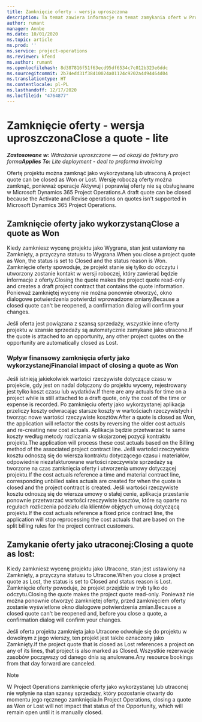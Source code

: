 ```yaml
---
title: Zamknięcie oferty - wersja uproszczona
description: Ta temat zawiera informacje na temat zamykania ofert w Project Operations.
author: rumant
manager: Annbe
ms.date: 10/01/2020
ms.topic: article
ms.prod: ''
ms.service: project-operations
ms.reviewer: kfend
ms.author: rumant
ms.openlocfilehash: 8d387816f51f63ecd95df6534c7c012b323e6ddc
ms.sourcegitcommit: 2b74edd31f38410024a01124c9202a4d94464d04
ms.translationtype: HT
ms.contentlocale: pl-PL
ms.lasthandoff: 12/17/2020
ms.locfileid: "4764877"
---
```

# <a name="close-a-quote---lite"></a><span data-ttu-id="0b702-103">Zamknięcie oferty - wersja uproszczona</span><span class="sxs-lookup"><span data-stu-id="0b702-103">Close a quote - lite</span></span>

<span data-ttu-id="0b702-104">_**Zastosowane w:** Wdrażanie uproszczone — od okazji do faktury pro forma_</span><span class="sxs-lookup"><span data-stu-id="0b702-104">_**Applies To:** Lite deployment - deal to proforma invoicing_</span></span>

<span data-ttu-id="0b702-105">Ofertę projektu można zamknąć jako wykorzystaną lub utraconą.</span><span class="sxs-lookup"><span data-stu-id="0b702-105">A project quote can be closed as Won or Lost.</span></span> <span data-ttu-id="0b702-106">Wersję roboczą oferty można zamknąć, ponieważ operacje Aktywuj i poprawiaj oferty nie są obsługiwane w Microsoft Dynamics 365 Project Operations.</span><span class="sxs-lookup"><span data-stu-id="0b702-106">A draft quote can be closed because the Activate and Revise operations on quotes isn't supported in Microsoft Dynamics 365 Project Operations.</span></span>

## <a name="close-a-quote-as-won"></a><span data-ttu-id="0b702-107">Zamknięcie oferty jako wykorzystaną</span><span class="sxs-lookup"><span data-stu-id="0b702-107">Close a quote as Won</span></span>

<span data-ttu-id="0b702-108">Kiedy zamkniesz wycenę projektu jako Wygrana, stan jest ustawiony na Zamknięty, a przyczyna statusu to Wygrana.</span><span class="sxs-lookup"><span data-stu-id="0b702-108">When you close a project quote as Won, the status is set to Closed and the status reason is Won.</span></span> <span data-ttu-id="0b702-109">Zamknięcie oferty spowoduje, że projekt stanie się tylko do odczytu i utworzony zostanie kontakt w wersji roboczej, który zawierać będzie informacje z oferty.</span><span class="sxs-lookup"><span data-stu-id="0b702-109">Closing the quote makes the project quote read-only and creates a draft project contract that contains the quote information.</span></span> <span data-ttu-id="0b702-110">Ponieważ zamkniętej wyceny nie można ponownie otworzyć, okno dialogowe potwierdzenia potwierdzi wprowadzone zmiany.</span><span class="sxs-lookup"><span data-stu-id="0b702-110">Because a closed quote can't be reopened, a confirmation dialog will confirm your changes.</span></span>

<span data-ttu-id="0b702-111">Jeśli oferta jest powiązana z szansą sprzedaży, wszystkie inne oferty projektu w szansie sprzedaży są automatycznie zamykane jako utracone.</span><span class="sxs-lookup"><span data-stu-id="0b702-111">If the quote is attached to an opportunity, any other project quotes on the opportunity are automatically closed as Lost.</span></span>

### <a name="financial-impact-of-closing-a-quote-as-won"></a><span data-ttu-id="0b702-112">Wpływ finansowy zamknięcia oferty jako wykorzystanej</span><span class="sxs-lookup"><span data-stu-id="0b702-112">Financial impact of closing a quote as Won</span></span>

<span data-ttu-id="0b702-113">Jeśli istnieją jakiekolwiek wartości rzeczywiste dotyczące czasu w projekcie, gdy jest on nadal dołączony do projektu wyceny, rejestrowany jest tylko koszt czasu lub wydatków.</span><span class="sxs-lookup"><span data-stu-id="0b702-113">If there are any actuals for time on a project while is still attached to a draft quote, only the cost of the time or expense is recorded.</span></span> <span data-ttu-id="0b702-114">Po zamknięciu oferty jako wykorzystanej aplikacja przeliczy koszty odwracając starsze koszty w wartościach rzeczywistych i tworząc nowe wartości rzeczywiste kosztów.</span><span class="sxs-lookup"><span data-stu-id="0b702-114">After a quote is closed as Won, the application will refactor the costs by reversing the older cost actuals and re-creating new cost actuals.</span></span> <span data-ttu-id="0b702-115">Aplikacja będzie przetwarzać te same koszty według metody rozliczania w skojarzonej pozycji kontraktu projektu.</span><span class="sxs-lookup"><span data-stu-id="0b702-115">The application will process these cost actuals based on the Billing method of the associated project contract line.</span></span> <span data-ttu-id="0b702-116">Jeśli wartości rzeczywiste kosztu odnoszą się do wiersza kontraktu dotyczącego czasu i materiałów, odpowiednie niezafakturowane wartości rzeczywiste sprzedaży są tworzone na czas zamknięcia oferty i utworzenia umowy dotyczącej projektu.</span><span class="sxs-lookup"><span data-stu-id="0b702-116">If the cost actuals reference a time and material contract line, corresponding unbilled sales actuals are created for when the quote is closed and the project contract is created.</span></span> <span data-ttu-id="0b702-117">Jeśli wartości rzeczywiste kosztu odnoszą się do wiersza umowy o stałej cenie, aplikacja przestanie ponownie przetwarzać wartości rzeczywiste kosztów, które są oparte na regułach rozliczenia podziału dla klientów objętych umową dotyczącą projektu.</span><span class="sxs-lookup"><span data-stu-id="0b702-117">If the cost actuals reference a fixed price contract line, the application will stop reprocessing the cost actuals that are based on the split billing rules for the project contract customers.</span></span>

## <a name="closing-a-quote-as-lost"></a><span data-ttu-id="0b702-118">Zamykanie oferty jako utraconej:</span><span class="sxs-lookup"><span data-stu-id="0b702-118">Closing a quote as lost:</span></span>

<span data-ttu-id="0b702-119">Kiedy zamkniesz wycenę projektu jako Utracone, stan jest ustawiony na Zamknięty, a przyczyna statusu to Utracone.</span><span class="sxs-lookup"><span data-stu-id="0b702-119">When you close a project quote as Lost, the status is set to Closed and status reason is Lost.</span></span> <span data-ttu-id="0b702-120">Zamknięcie oferty powoduje, że projekt przejdzie w tryb tylko do odczytu.</span><span class="sxs-lookup"><span data-stu-id="0b702-120">Closing the quote makes the project quote read-only.</span></span> <span data-ttu-id="0b702-121">Ponieważ nie można ponownie otworzyć zamkniętej oferty, przed zamknięciem oferty zostanie wyświetlone okno dialogowe potwierdzenia zmian.</span><span class="sxs-lookup"><span data-stu-id="0b702-121">Because a closed quote can't be reopened and, before you close a quote, a confirmation dialog will confirm your changes.</span></span>

<span data-ttu-id="0b702-122">Jeśli oferta projektu zamknięta jako Utracone odwołuje się do projektu w dowolnym z jego wierszy, ten projekt jest także oznaczony jako Zamknięty.</span><span class="sxs-lookup"><span data-stu-id="0b702-122">If the project quote that is closed as Lost references a project on any of its lines, that project is also marked as Closed.</span></span> <span data-ttu-id="0b702-123">Wszystkie rezerwacje zasobów począwszy od danego dnia są anulowane.</span><span class="sxs-lookup"><span data-stu-id="0b702-123">Any resource bookings from that day forward are canceled.</span></span>

> [!NOTE]
> <span data-ttu-id="0b702-124">W Project Operations zamknięcie oferty jako wykorzystanej lub utraconej nie wpłynie na stan szansy sprzedaży, który pozostanie otwarty do momentu jego ręcznego zamknięcia.</span><span class="sxs-lookup"><span data-stu-id="0b702-124">In Project Operations, closing a quote as Won or Lost will not impact that status of the Opportunity, which will remain open until it is manually closed.</span></span>
